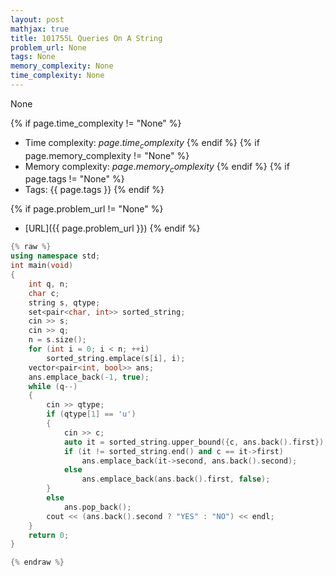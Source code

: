 ```yaml
---
layout: post
mathjax: true
title: 101755L Queries On A String
problem_url: None
tags: None
memory_complexity: None
time_complexity: None
---
```


None


{% if page.time_complexity != "None" %}
- Time complexity: ${{ page.time_complexity }}$
{% endif %}
{% if page.memory_complexity != "None" %}
- Memory complexity: ${{ page.memory_complexity }}$
{% endif %}
{% if page.tags != "None" %}
- Tags: {{ page.tags }}
{% endif %}

{% if page.problem_url != "None" %}
- [URL]({{ page.problem_url }})
{% endif %}

```cpp
{% raw %}
using namespace std;
int main(void)
{
    int q, n;
    char c;
    string s, qtype;
    set<pair<char, int>> sorted_string;
    cin >> s;
    cin >> q;
    n = s.size();
    for (int i = 0; i < n; ++i)
        sorted_string.emplace(s[i], i);
    vector<pair<int, bool>> ans;
    ans.emplace_back(-1, true);
    while (q--)
    {
        cin >> qtype;
        if (qtype[1] == 'u')
        {
            cin >> c;
            auto it = sorted_string.upper_bound({c, ans.back().first});
            if (it != sorted_string.end() and c == it->first)
                ans.emplace_back(it->second, ans.back().second);
            else
                ans.emplace_back(ans.back().first, false);
        }
        else
            ans.pop_back();
        cout << (ans.back().second ? "YES" : "NO") << endl;
    }
    return 0;
}

{% endraw %}
```